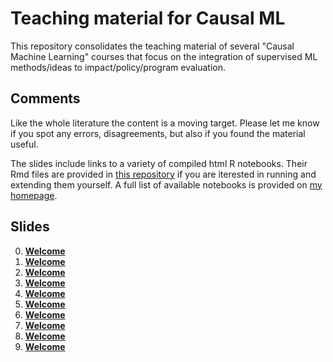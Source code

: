 # Teaching material for Causal ML
This repository consolidates the teaching material of several "Causal Machine Learning" courses that focus on the integration of supervised ML methods/ideas to impact/policy/program evaluation.

## Comments

Like the whole literature the content is a moving target. Please let me know if you spot any errors, disagreements, but also if you found the material useful.

The slides include links to a variety of compiled html R notebooks. Their Rmd files are provided in [this repository](https://github.com/MCKnaus/causalML-teaching/tree/main/Notebooks) if you are iterested in running and extending them yourself. A full list of available notebooks is provided on [my homepage](https://mcknaus.github.io/menu/teaching.html).

## Slides

0. [**Welcome**](https://nbviewer.org/github/MCKnaus/causalML-teaching/blob/main/Slides/CML0_Welcome.pdf)
1. [**Welcome**](https://nbviewer.org/github/MCKnaus/causalML-teaching/blob/main/Slides/CML1_metrics.pdf)
2. [**Welcome**](https://nbviewer.org/github/MCKnaus/causalML-teaching/blob/main/Slides/CML2_SML.pdf)
3. [**Welcome**](https://nbviewer.org/github/MCKnaus/causalML-teaching/blob/main/Slides/CML3_CI.pdf)
4. [**Welcome**](https://nbviewer.org/github/MCKnaus/causalML-teaching/blob/main/Slides/CML4_DS_PLR.pdf)
5. [**Welcome**](https://nbviewer.org/github/MCKnaus/causalML-teaching/blob/main/Slides/CML5_AIPW.pdf)
6. [**Welcome**](https://nbviewer.org/github/MCKnaus/causalML-teaching/blob/main/Slides/CML6_DML.pdf)
7. [**Welcome**](https://nbviewer.org/github/MCKnaus/causalML-teaching/blob/main/Slides/CML7_HTE.pdf)
8. [**Welcome**](https://nbviewer.org/github/MCKnaus/causalML-teaching/blob/main/Slides/CML8_HTE2.pdf)
9. [**Welcome**](https://nbviewer.org/github/MCKnaus/causalML-teaching/blob/main/Slides/CML9_PL.pdf)

